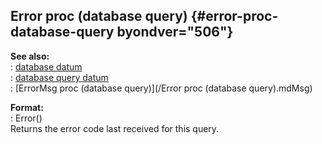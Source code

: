 ## Error proc (database query) {#error-proc-database-query byondver="506"}    
**See also:**    
:   [database datum](/database)    
:   [database query datum](/database/query)    
:   [ErrorMsg proc (database query)](/Error proc (database query).mdMsg)    
<!-- -->    
**Format:**    
:   Error()    
Returns the error code last received for this query.  